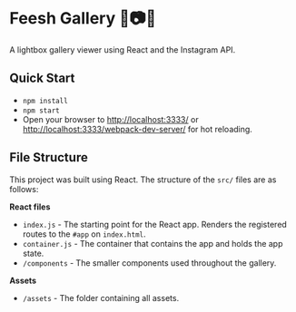 # Feesh Gallery 🐠📷👀

A lightbox gallery viewer using React and the Instagram API.

## Quick Start

- `npm install`
- `npm start`
- Open your browser to [http://localhost:3333/](http://localhost:3333/) or [http://localhost:3333/webpack-dev-server/](http://localhost:3333/webpack-dev-server/) for hot reloading.

## File Structure
This project was built using React. The structure of the `src/` files are as follows:

**React files**
- `index.js` - The starting point for the React app. Renders the registered routes to the `#app` on `index.html`.
- `container.js` - The container that contains the app and holds the app state.
- `/components` - The smaller components used throughout the gallery.

**Assets**
- `/assets` - The folder containing all assets.
